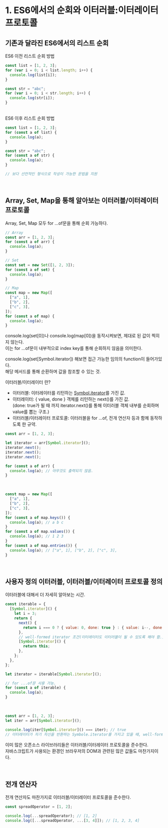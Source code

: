 # 1. ES6에서의 순회와 이터러블:이터레이터 프로토콜

## 기존과 달라진 ES6에서의 리스트 순회

ES6 이전 리스트 순회 방법

```javascript
const list = [1, 2, 3];
for (var i = 0; i < list.length; i++) {
  console.log(list[i]);
}

const str = "abc";
for (var i = 0; i < str.length; i++) {
  console.log(str[i]);
}
```

<br/>
ES6 이후 리스트 순회 방법

```javascript
const list = [1, 2, 3];
for (const a of list) {
  console.log(a);
}

const str = "abc";
for (const a of str) {
  console.log(a);
}

// 보다 선언적인 형식으로 작성이 가능한 문법을 지원
```

<br/>

## Array, Set, Map을 통해 알아보는 이터러블/이터레이터 프로토콜

Array, Set, Map 모두 for ...of문을 통해 순회 가능하다.

```javascript
// Array
const arr = [1, 2, 3];
for (const a of arr) {
  console.log(a);
}

// Set
const set = new Set([1, 2, 3]);
for (const a of set) {
  console.log(a);
}

// Map
const map = new Map([
  ["a", 1],
  ["b", 2],
  ["c", 3],
]);
for (const a of map) {
  console.log(a);
}
```

console.log(set[0])나 console.log(map[0])을 동작시켜보면, 제대로 된 값이 찍히지 않는다.<br/>
이는 for ...of문이 내부적으로 index key를 통해 순회하지 않음을 의미한다.

console.log(set[Symbol.iterator]) 해보면 접근 가능한 임의의 function이 들어가있다.<br/>
해당 메서드를 통해 순환하며 값을 참조할 수 있는 것.

이터러블/이터레이터 란?

- 이터러블: 이터레이터를 리턴하는 [Symbol.iterator]()를 가진 값.
- 이터레이터: { value, done } 객체를 리턴하는 next()를 가진 값.<br/>
  (done: true가 될 때 까지 iterator.next()를 통해 이터러블 객체 내부를 순회하며 value를 뽑는 구조.)
- 이터러블/이터레이터 프로토콜: 이터러블을 for ...of, 전개 연산자 등과 함께 동작하도록 한 규약.

```javascript
const arr = [1, 2, 3];

let iterator = arr[Symbol.iterator]();
iterator.next();
iterator.next();
iterator.next();

for (const a of arr) {
  console.log(a); // 아무것도 출력되지 않음.
}
```

<br/>

```javascript
const map = new Map([
  ["a", 1],
  ["b", 2],
  ["c", 3],
]);
for (const a of map.keys()) {
  console.log(a); // a b c
}
for (const a of map.values()) {
  console.log(a); // 1 2 3
}
for (const a of map.entries()) {
  console.log(a); // ["a", 1], ["b", 2], ["c", 3],
}
```

<br/>

## 사용자 정의 이터러블, 이터러블/이터레이터 프로토콜 정의

이터러블에 대해서 더 자세히 알아보는 시간.

```javascript
const iterable = {
  [Symbol.iterator]() {
    let i = 3;
    return {
      next() {
        return i === 0 ? { value: 0, done: true } : { value: i--, done: false };
      },
      // well-formed iterator 조건(이터레이터도 이터러블이 될 수 있도록 해야 함.)
      [Symbol.iterator]() {
        return this;
      },
    };
  },
};

let iterator = iterable[Symbol.iterator]();

// for ...of문 사용 가능.
for (const a of iterable) {
  console.log(a);
}
```

<br/>

```javascript
const arr = [1, 2, 3];
let iter = arr[Symbol.iterator]();

console.log(iter[Symbol.iterator]() === iter); // true
// 이터레이터가 자기 자신을 반환하는 Symbole.iterator를 가지고 있을 때, well-formed iterator라고 한다.
```

이미 많은 오픈소스 라이브러리들은 이터러블/이터레이터 프로토콜을 준수한다.<br/>
자바스크립트가 사용되는 환경인 브라우저의 DOM과 관련된 많은 값들도 마찬가지이다.

<br/>

## 전개 연산자

전개 연산자도 마찬가지로 이터러블/이터레이터 프로토콜을 준수한다.

```javascript
const spreadOperator = [1, 2];

console.log(...spreadOperator); // [1, 2]
console.log([...spreadOperator, ...[3, 4]]); // [1, 2, 3, 4]
```

<br/>
